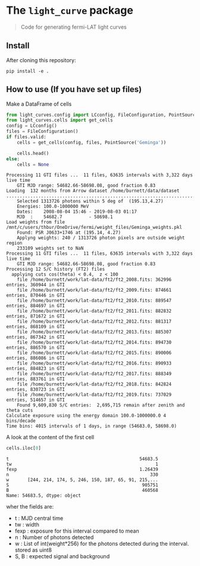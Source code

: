 # The `light_curve` package
> Code for generating fermi-LAT light curves


## Install

After cloning this repository:

`pip install -e .`


## How to use (If you have set up files)
 
Make a DataFrame of cells

```python
from light_curves.config import LCconfig, FileConfiguration, PointSource
from light_curves.cells import get_cells
config = LCconfig()
files = FileConfiguration()
if files.valid:
    cells = get_cells(config, files, PointSource('Geminga'))

    cells.head()
else:
    cells = None                 
```

    Processing 11 GTI files ...  11 files, 63635 intervals with 3,322 days live time
    	GTI MJD range: 54682.66-58698.08, good fraction 0.83 
    Loading  132 months from Arrow dataset /home/burnett/data/dataset
    ....................................................................................................................................
    	Selected 1313726 photons within 5 deg of  (195.13,4.27)
    	Energies: 100.0-1000000 MeV
    	Dates:    2008-08-04 15:46 - 2019-08-03 01:17
    	MJD  :    54682.7          - 58698.1         
    Load weights from file /mnt/c/users/thbur/OneDrive/fermi/weight_files/Geminga_weights.pkl
    	Found: PSR J0633+1746 at (195.14, 4.27)
    	Applyng weights: 240 / 1313726 photon pixels are outside weight region
    	233109 weights set to NaN
    Processing 11 GTI files ...  11 files, 63635 intervals with 3,322 days live time
    	GTI MJD range: 54682.66-58698.08, good fraction 0.83 
    Processing 12 S/C history (FT2) files
      applying cuts cos(theta) < 0.4,  z < 100
    	file /home/burnett/work/lat-data/ft2/ft2_2008.fits: 362996 entries, 360944 in GTI
    	file /home/burnett/work/lat-data/ft2/ft2_2009.fits: 874661 entries, 870446 in GTI
    	file /home/burnett/work/lat-data/ft2/ft2_2010.fits: 889547 entries, 884697 in GTI
    	file /home/burnett/work/lat-data/ft2/ft2_2011.fits: 882832 entries, 871672 in GTI
    	file /home/burnett/work/lat-data/ft2/ft2_2012.fits: 881317 entries, 868109 in GTI
    	file /home/burnett/work/lat-data/ft2/ft2_2013.fits: 885307 entries, 867342 in GTI
    	file /home/burnett/work/lat-data/ft2/ft2_2014.fits: 894730 entries, 886570 in GTI
    	file /home/burnett/work/lat-data/ft2/ft2_2015.fits: 890006 entries, 886086 in GTI
    	file /home/burnett/work/lat-data/ft2/ft2_2016.fits: 890933 entries, 884823 in GTI
    	file /home/burnett/work/lat-data/ft2/ft2_2017.fits: 888349 entries, 883761 in GTI
    	file /home/burnett/work/lat-data/ft2/ft2_2018.fits: 842824 entries, 830723 in GTI
    	file /home/burnett/work/lat-data/ft2/ft2_2019.fits: 737029 entries, 514657 in GTI
    	Found 9,609,830 S/C entries:  2,695,715 remain after zenith and theta cuts
    Calculate exposure using the energy domain 100.0-1000000.0 4 bins/decade
    Time bins: 4015 intervals of 1 days, in range (54683.0, 58698.0)


A look at the content of the first cell

```python
cells.iloc[0]
```




    t                                                 54683.5
    tw                                                      1
    fexp                                              1.26439
    n                                                     330
    w       [244, 214, 174, 5, 246, 150, 187, 65, 91, 215,...
    S                                                  905751
    B                                                  460568
    Name: 54683.5, dtype: object



wher the fields are: 
- t : MJD central time
- tw : width
- fexp : exposure for this interval compared to mean
- n : Number of photons detected
- w : List of int(weight*256) for the photons detected during the interval. stored as uint8
- S, B : expected signal and background
